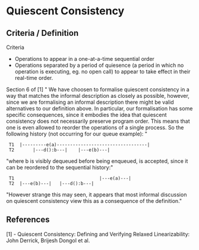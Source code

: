 # Quiescent Consistency

## Criteria / Definition 

Criteria 
- Operations to appear in a one-at-a-time sequential order
- Operations separated by a period of quiesence (a period in which no operation is executing, 
eg. no open call) to appear to take effect in their real-time order.

Section 6 of [1] 
" We have choosen to formalise quiescent consistency in a way that matches the informal
description as closely as possible, however, since we are formalising an informal description
there might be valid alternatives to our definition above. In particular, our formalisation 
has some specific consequences, since it embodies the idea that quiescent consistency 
does not necessarily preserve program order. This means that one is even allowed to 
reorder the operations of a single process. So the following history (not occurring for our 
queue example): "

```
 T1  |---------e(a)----------------------------------|
 T2       |---d():b---|    |---e(b)---|
```

"where b is visibly dequeued before being enqueued, is accepted, since it can be reordered to 
the sequential history:"

```
 T1                                |---e(a)---|
 T2  |---e(b)---|   |---d():b---| 
```

"However strange this may seen, it appears that most informal discussion on quiescent consistency 
view this as a consequence of the definition."










## References
[1] - Quiescent Consistency: Defining and Verifying Relaxed Linearizability: John Derrick, Brijesh Dongol et al.
